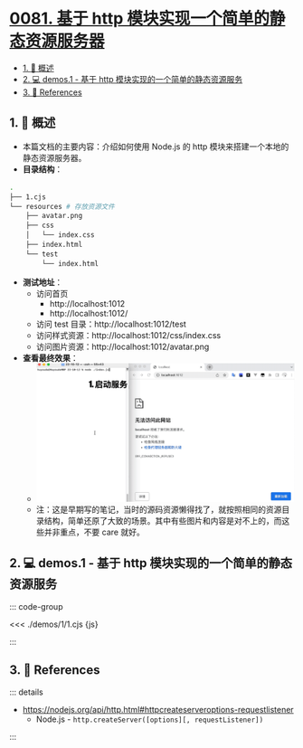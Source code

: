 # [0081. 基于 http 模块实现一个简单的静态资源服务器](https://github.com/Tdahuyou/TNotes.nodejs/tree/main/notes/0081.%20%E5%9F%BA%E4%BA%8E%20http%20%E6%A8%A1%E5%9D%97%E5%AE%9E%E7%8E%B0%E4%B8%80%E4%B8%AA%E7%AE%80%E5%8D%95%E7%9A%84%E9%9D%99%E6%80%81%E8%B5%84%E6%BA%90%E6%9C%8D%E5%8A%A1%E5%99%A8)

<!-- region:toc -->

- [1. 📒 概述](#1--概述)
- [2. 💻 demos.1 - 基于 http 模块实现的一个简单的静态资源服务](#2--demos1---基于-http-模块实现的一个简单的静态资源服务)
- [3. 🔗 References](#3--references)

<!-- endregion:toc -->

## 1. 📒 概述

- 本篇文档的主要内容：介绍如何使用 Node.js 的 http 模块来搭建一个本地的静态资源服务器。
- **目录结构**：

```bash
.
├── 1.cjs
└── resources # 存放资源文件
    ├── avatar.png
    ├── css
    │   └── index.css
    ├── index.html
    └── test
        └── index.html
```

- **测试地址**：
  - 访问首页
    - http://localhost:1012
    - http://localhost:1012/
  - 访问 test 目录：http://localhost:1012/test
  - 访问样式资源：http://localhost:1012/css/index.css
  - 访问图片资源：http://localhost:1012/avatar.png
- **查看最终效果**：
  - ![](./assets/demo.gif)
  - 注：这是早期写的笔记，当时的源码资源懒得找了，就按照相同的资源目录结构，简单还原了大致的场景。其中有些图片和内容是对不上的，而这些并非重点，不要 care 就好。

## 2. 💻 demos.1 - 基于 http 模块实现的一个简单的静态资源服务

::: code-group

<<< ./demos/1/1.cjs {js}

:::

## 3. 🔗 References

::: details

- https://nodejs.org/api/http.html#httpcreateserveroptions-requestlistener
  - Node.js - `http.createServer([options][, requestListener])`

:::
